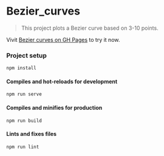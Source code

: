 # Bezier_curves

> This project plots a Bezier curve based on 3-10 points.
 
Vivit [Bezier curves on GH Pages](https://burnedscarecrow.github.io/bezier_curves/Here) to try it now.

### Project setup
```
npm install
```

#### Compiles and hot-reloads for development
```
npm run serve
```

#### Compiles and minifies for production
```
npm run build
```

#### Lints and fixes files
```
npm run lint
```
